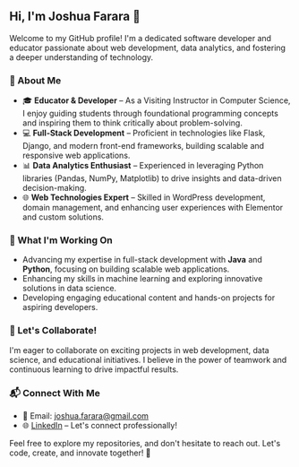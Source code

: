 ## Hi, I'm Joshua Farara 👋  

Welcome to my GitHub profile! I'm a dedicated software developer and educator passionate about web development, data analytics, and fostering a deeper understanding of technology.  

### 🌟 About Me  

- 🎓 **Educator & Developer** – As a Visiting Instructor in Computer Science, I enjoy guiding students through foundational programming concepts and inspiring them to think critically about problem-solving.  
- 💻 **Full-Stack Development** – Proficient in technologies like Flask, Django, and modern front-end frameworks, building scalable and responsive web applications.  
- 📊 **Data Analytics Enthusiast** – Experienced in leveraging Python libraries (Pandas, NumPy, Matplotlib) to drive insights and data-driven decision-making.  
- 🌐 **Web Technologies Expert** – Skilled in WordPress development, domain management, and enhancing user experiences with Elementor and custom solutions.  

### 🚀 What I'm Working On  

- Advancing my expertise in full-stack development with **Java** and **Python**, focusing on building scalable web applications.  
- Enhancing my skills in machine learning and exploring innovative solutions in data science.  
- Developing engaging educational content and hands-on projects for aspiring developers.  

### 🤝 Let's Collaborate!  

I'm eager to collaborate on exciting projects in web development, data science, and educational initiatives. I believe in the power of teamwork and continuous learning to drive impactful results.  

### 📬 Connect With Me  

- 📧 Email: [joshua.farara@gmail.com](mailto:joshua.farara@gmail.com)  
- 🌐 [LinkedIn](https://www.linkedin.com/in/joshuafarara/) – Let's connect professionally!  

Feel free to explore my repositories, and don't hesitate to reach out. Let's code, create, and innovate together! 🚀  

